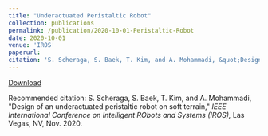 ```yaml
---
title: "Underactuated Peristaltic Robot"
collection: publications
permalink: /publication/2020-10-01-Peristaltic-Robot
date: 2020-10-01
venue: 'IROS'
paperurl:
citation: 'S. Scheraga, S. Baek, T. Kim, and A. Mohammadi, &quot;Design of an underactuated peristaltic robot on soft terrain,&quot; <i>IEEE International Conference on Intelligent RObots and Systems (IROS),</i> Las Vegas, NV, Nov. 2020.'
---
```


<a href='https://stanbaek.github.io/files/peristaltic.pdf'>Download</a>


Recommended citation: S. Scheraga, S. Baek, T. Kim, and A. Mohammadi, "Design of an underactuated peristaltic robot on soft terrain," <i>IEEE International Conference on Intelligent RObots and Systems (IROS),</i> Las Vegas, NV, Nov. 2020.
